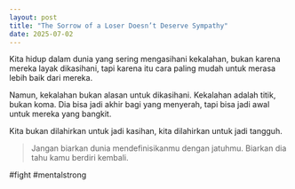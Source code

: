 ```yaml
---
layout: post
title: "The Sorrow of a Loser Doesn’t Deserve Sympathy"
date: 2025-07-02
---
```


Kita hidup dalam dunia yang sering mengasihani kekalahan, bukan karena mereka layak dikasihani, tapi karena itu cara paling mudah untuk merasa lebih baik dari mereka.

Namun, kekalahan bukan alasan untuk dikasihani. Kekalahan adalah titik, bukan koma. Dia bisa jadi akhir bagi yang menyerah, tapi bisa jadi awal untuk mereka yang bangkit.

Kita bukan dilahirkan untuk jadi kasihan, kita dilahirkan untuk jadi tangguh.

> Jangan biarkan dunia mendefinisikanmu dengan jatuhmu. Biarkan dia tahu kamu berdiri kembali.

#fight
#mentalstrong

